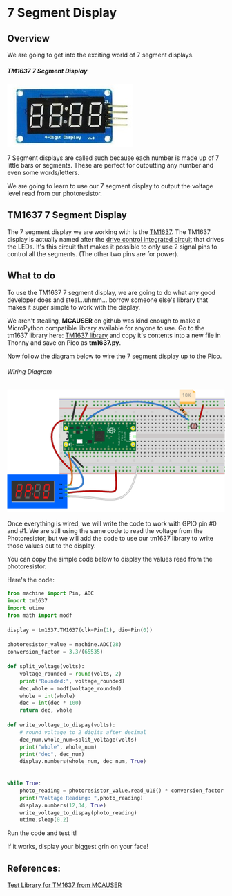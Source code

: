 # 7 Segment Display

## Overview

We are going to get into the exciting world of 7 segment displays.
##### TM1637 7 Segment Display
![TM1637 7 Segment Display](/images/tm1637.jpeg)

7 Segment displays are called such because each number is made up of 7 little bars or segments.  These are perfect for outputting any number and even some words/letters.

We are going to learn to use our 7 segment display to output the voltage level read from our photoresistor.


## TM1637 7 Segment Display

The 7 segment display we are working with is the [TM1637](https://www.amazon.com/HiLetgo-Digital-Segment-Display-Arduino/dp/B01DKISMXK/ref=sr_1_1_sspa?keywords=tm1637&qid=1671206265&sr=8-1-spons&psc=1&spLa=ZW5jcnlwdGVkUXVhbGlmaWVyPUEyRVUwNTVUTTQyVUEmZW5jcnlwdGVkSWQ9QTA5OTU4NDVITEZHSkYzRzBNRUQmZW5jcnlwdGVkQWRJZD1BMDU1NjUxNzI2SVNONk5XSjkzNkQmd2lkZ2V0TmFtZT1zcF9hdGYmYWN0aW9uPWNsaWNrUmVkaXJlY3QmZG9Ob3RMb2dDbGljaz10cnVl). The TM1637 display is actually named after the [drive control integrated circuit](https://www.makerguides.com/wp-content/uploads/2019/08/TM1637-Datasheet.pdf) that drives the LEDs.  It's this circuit that makes it possible to only use 2 signal pins to control all the segments. (The other two pins are for power).

## What to do

To use the TM1637 7 segment display, we are going to do what any good developer does and steal...uhmm... borrow someone else's library that makes it super simple to work with the display.

We aren't stealing, **MCAUSER** on github was kind enough to make a MicroPython compatible library available for anyone to use.  Go to the tm1637 library here: [TM1637 library](https://github.com/mcauser/micropython-tm1637/blob/master/tm1637.py) and copy it's contents into a new file in Thonny and save on Pico as **tm1637.py**.

Now follow the diagram below to wire the 7 segment display up to the Pico.

###### Wiring Diagram
![Servo Diagram](/images/14_seven_segment_bb.png)


Once everything is wired, we will write the code to work with GPIO pin #0 and #1.  We are still using the same code to read the voltage from the Photoresistor, but we will add the code to use our tm1637 library to write those values out to the display.

You can copy the simple code below to display the values read from the photoresistor.

Here's the code:

``` Python
from machine import Pin, ADC
import tm1637
import utime
from math import modf

display = tm1637.TM1637(clk=Pin(1), dio=Pin(0))
 
photoresistor_value = machine.ADC(28)
conversion_factor = 3.3/(65535)

def split_voltage(volts):
    voltage_rounded = round(volts, 2)
    print("Rounded:", voltage_rounded)
    dec,whole = modf(voltage_rounded)
    whole = int(whole)
    dec = int(dec * 100)
    return dec, whole

def write_voltage_to_dispay(volts):
    # round voltage to 2 digits after decimal
    dec_num,whole_num=split_voltage(volts)
    print("whole", whole_num)
    print("dec", dec_num)
    display.numbers(whole_num, dec_num, True)
    

while True:
    photo_reading = photoresistor_value.read_u16() * conversion_factor     
    print("Voltage Reading: ",photo_reading)
    display.numbers(12,34, True)
    write_voltage_to_dispay(photo_reading)
    utime.sleep(0.2)  


```

Run the code and test it!

If it works, display your biggest grin on your face!

## References:

[Test Library for TM1637 from MCAUSER](https://raw.githubusercontent.com/mcauser/micropython-tm1637/master/tm1637_test.py)